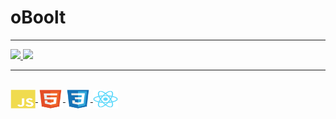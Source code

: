 # oBoolt

---

<div align="center" style="display: flex">
  <a href="https://github.com/oBoolt">
  <img height="180em" src="https://github-readme-stats.vercel.app/api?username=oBoolt&theme=github_dark&show_icons=true&count_private=true"/>
  <img height="180em" src="https://github-readme-stats.vercel.app/api/top-langs/?username=oBoolt&layout=compact&langs_count=7&theme=github_dark"/>
</div>

---

<div style="display: inline_block"><br>
  <img align="center" alt="Js" height="30" width="40" src="https://raw.githubusercontent.com/devicons/devicon/master/icons/javascript/javascript-plain.svg">
  <img align="center" alt="HTML" height="30" width="40" src="https://raw.githubusercontent.com/devicons/devicon/master/icons/html5/html5-original.svg">
  <img align="center" alt="CSS" height="30" width="40" src="https://raw.githubusercontent.com/devicons/devicon/master/icons/css3/css3-original.svg">
  <img align="center" alt="REACT" height="30" width="40" src="https://raw.githubusercontent.com/devicons/devicon/master/icons/react/react-original.svg">
</div>
  
  ##

